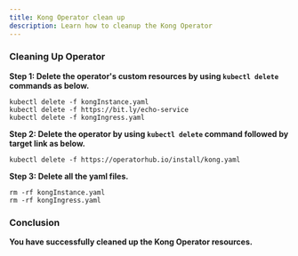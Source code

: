 ```yaml
---
title: Kong Operator clean up
description: Learn how to cleanup the Kong Operator
---
```



### Cleaning Up Operator



**Step 1: Delete the operator's custom resources by using `kubectl delete` commands as below.**

 
 ```execute
 kubectl delete -f kongInstance.yaml
 kubectl delete -f https://bit.ly/echo-service
 kubectl delete -f kongIngress.yaml 
 ```


**Step 2: Delete the operator by using `kubectl delete` command followed by target link as below.**
 
   
 ```execute
 kubectl delete -f https://operatorhub.io/install/kong.yaml
 ```
 

 **Step 3: Delete all the yaml files.**
 
 
  ```execute
  rm -rf kongInstance.yaml
  rm -rf kongIngress.yaml
  ```
  
### Conclusion

**You have successfully cleaned up the Kong Operator resources.**
